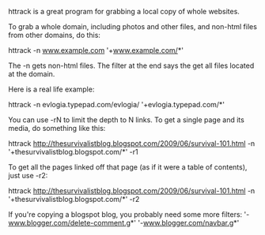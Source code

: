 httrack is a great program for grabbing a local copy of whole websites.

To grab a whole domain, including photos and other files, and non-html files from other domains, do this:

httrack -n www.example.com '+www.example.com/*'

The -n gets non-html files.
The filter at the end says the get all files located at the domain.

Here is a real life example:

httrack -n evlogia.typepad.com/evlogia/ '+evlogia.typepad.com/*'

You can use -rN to limit the depth to N links. To get a single page and its media, do something like this:

httrack http://thesurvivalistblog.blogspot.com/2009/06/survival-101.html -n '+thesurvivalistblog.blogspot.com/*' -r1

To get all the pages linked off that page (as if it were a table of contents), just use -r2:

httrack http://thesurvivalistblog.blogspot.com/2009/06/survival-101.html -n '+thesurvivalistblog.blogspot.com/*' -r2

If you're copying a blogspot blog, you probably need some more filters:
	'-www.blogger.com/delete-comment.g*'  '-www.blogger.com/navbar.g*'


